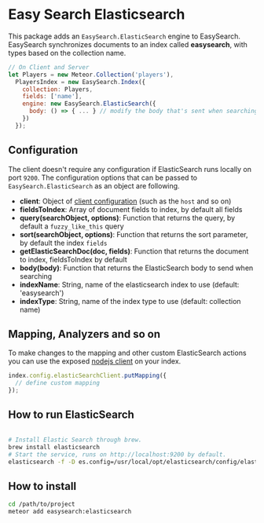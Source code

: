 Easy Search Elasticsearch
=====================

This package adds an `EasySearch.ElasticSearch` engine to EasySearch. EasySearch synchronizes documents to an index called
__easysearch__, with types based on the collection name.

```javascript
// On Client and Server
let Players = new Meteor.Collection('players'),
  PlayersIndex = new EasySearch.Index({
    collection: Players,
    fields: ['name'],
    engine: new EasySearch.ElasticSearch({
      body: () => { ... } // modify the body that's sent when searching
    })
  });
```

## Configuration

The client doesn't require any configuration if ElasticSearch runs locally on port `9200`.
The configuration options that can be passed to `EasySearch.ElasticSearch` as an object are following.

* __client__: Object of [client configuration](https://www.elastic.co/guide/en/elasticsearch/client/javascript-api/current/quick-start.html) (such as the `host` and so on)
* __fieldsToIndex__: Array of document fields to index, by default all fields
* __query(searchObject, options)__: Function that returns the query, by default a `fuzzy_like_this` query
* __sort(searchObject, options)__: Function that returns the sort parameter, by default the index `fields`
* __getElasticSearchDoc(doc, fields)__: Function that returns the document to index, fieldsToIndex by default
* __body(body)__: Function that returns the ElasticSearch body to send when searching
* __indexName__: String, name of the elasticsearch index to use (default: 'easysearch')
* __indexType__: String, name of the index type to use (default: collection name)

## Mapping, Analyzers and so on

To make changes to the mapping and other custom ElasticSearch actions you can use the exposed [nodejs client](https://www.npmjs.com/package/elasticsearch) on your index.

```javascript
index.config.elasticSearchClient.putMapping({
  // define custom mapping
});
```

## How to run ElasticSearch

```sh

# Install Elastic Search through brew.
brew install elasticsearch
# Start the service, runs on http://localhost:9200 by default.
elasticsearch -f -D es.config=/usr/local/opt/elasticsearch/config/elasticsearch.yml
```

## How to install

```sh
cd /path/to/project
meteor add easysearch:elasticsearch
```
